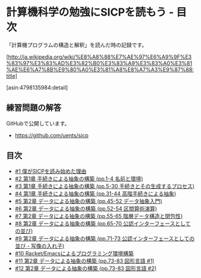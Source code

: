 計算機科学の勉強にSICPを読もう - 目次
======================================

「計算機プログラムの構造と解釈」を読んだ時の記録です。

[http://ja.wikipedia.org/wiki/%E8%A8%88%E7%AE%97%E6%A9%9F%E3%83%97%E3%83%AD%E3%82%B0%E3%83%A9%E3%83%A0%E3%81%AE%E6%A7%8B%E9%80%A0%E3%81%A8%E8%A7%A3%E9%87%88:title]

[asin:4798135984:detail]


練習問題の解答
--------------------------------------

GitHubで公開しています。

- https://github.com/uents/sicp

目次
--------------------------------------

- [#1 僕がSICPを読み始めた理由](/entry/2014/05/29/004943)
- [#2 第1章 手続きによる抽象の構築 (pp.1-4 名前と環境)](/entry/2014/05/29/005006)
- [#3 第1章 手続きによる抽象の構築 (pp.5-30 手続きとその生成するプロセス)](/entry/2014/05/29/073904)
- [#4 第1章 手続きによる抽象の構築 (pp.31-44 高階手続きによる抽象)](/entry/2014/06/07/065911)
- [#5 第2章 データによる抽象の構築 (pp.45-52 データ抽象入門)](/entry/2014/06/14/073006)
- [#6 第2章 データによる抽象の構築 (pp.52-54 区間算術演算)](/entry/2014/06/30/145614)
- [#7 第2章 データによる抽象の構築 (pp.55-65 階層データ構造と閉包性)](/entry/2014/07/01/153453)
- [#8 第2章 データによる抽象の構築 (pp.65-70 公認インターフェースとしての並び)](/entry/2014/07/08/113609)
- [#9 第2章 データによる抽象の構築 (pp.71-73 公認インターフェースとしての並び - 写像の入れ子)](/entry/2014/07/08/143823)
- [#10 Racket/Emacsによるプログラミング環境構築](/entry/2014/07/09/143208)
- [#11 第2章 データによる抽象の構築 (pp.73-83 図形言語 #1)](/entry/2014/07/10/121016)
- [#12 第2章 データによる抽象の構築 (pp.73-83 図形言語 #2)](/entry/2014/07/10/xxxxxx)

